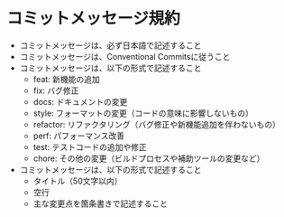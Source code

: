 # コミットメッセージ規約

- コミットメッセージは、必ず日本語で記述すること
- コミットメッセージは、Conventional Commitsに従うこと
- コミットメッセージは、以下の形式で記述すること
  - feat: 新機能の追加
  - fix: バグ修正
  - docs: ドキュメントの変更
  - style: フォーマットの変更（コードの意味に影響しないもの）
  - refactor: リファクタリング（バグ修正や新機能追加を伴わないもの）
  - perf: パフォーマンス改善
  - test: テストコードの追加や修正
  - chore: その他の変更（ビルドプロセスや補助ツールの変更など）
- コミットメッセージは、以下の形式で記述すること
  - タイトル（50文字以内）
  - 空行
  - 主な変更点を箇条書きで記述すること
